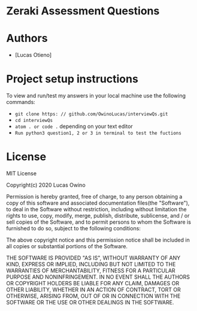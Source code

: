# Zeraki Assessment Questions

# Authors
- [Lucas Otieno]

# Project setup instructions
To view and run/test my answers in your local machine use the following commands:

- `git clone https: // github.com/OwinoLucas/interviewQs.git`
- `cd interviewQs`
- `atom . or code .` depending on your text editor
- `Run python3 question1, 2 or 3 in terminal to test the fuctions`

# License
MIT License

Copyright(c) 2020 Lucas Owino

Permission is hereby granted, free of charge, to any person obtaining a copy
of this software and associated documentation files(the "Software"), to deal
in the Software without restriction, including without limitation the rights
to use, copy, modify, merge, publish, distribute, sublicense, and / or sell
copies of the Software, and to permit persons to whom the Software is
furnished to do so, subject to the following conditions:

The above copyright notice and this permission notice shall be included in all
copies or substantial portions of the Software.

THE SOFTWARE IS PROVIDED "AS IS", WITHOUT WARRANTY OF ANY KIND, EXPRESS OR
IMPLIED, INCLUDING BUT NOT LIMITED TO THE WARRANTIES OF MERCHANTABILITY,
FITNESS FOR A PARTICULAR PURPOSE AND NONINFRINGEMENT. IN NO EVENT SHALL THE
AUTHORS OR COPYRIGHT HOLDERS BE LIABLE FOR ANY CLAIM, DAMAGES OR OTHER
LIABILITY, WHETHER IN AN ACTION OF CONTRACT, TORT OR OTHERWISE, ARISING FROM,
OUT OF OR IN CONNECTION WITH THE SOFTWARE OR THE USE OR OTHER DEALINGS IN THE
SOFTWARE.
